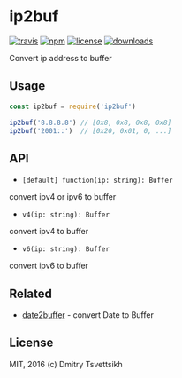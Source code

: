 # ip2buf
[![travis](https://travis-ci.org/ReklatsMasters/ip2buf.svg)](https://travis-ci.org/ReklatsMasters/ip2buf)
[![npm](https://img.shields.io/npm/v/ip2buf.svg)](https://npmjs.org/package/ip2buf)
[![license](https://img.shields.io/npm/l/ip2buf.svg)](https://npmjs.org/package/ip2buf)
[![downloads](https://img.shields.io/npm/dm/ip2buf.svg)](https://npmjs.org/package/ip2buf)

Convert ip address to buffer

## Usage

```js
const ip2buf = require('ip2buf')

ip2buf('8.8.8.8') // [0x8, 0x8, 0x8, 0x8]
ip2buf('2001::')  // [0x20, 0x01, 0, ...]
```

## API

* `[default] function(ip: string): Buffer`

convert ipv4 or ipv6 to buffer

* `v4(ip: string): Buffer`

convert ipv4 to buffer

* `v6(ip: string): Buffer`

convert ipv6 to buffer

## Related

* [date2buffer](https://github.com/ReklatsMasters/date2buffer) - convert Date to Buffer

## License
MIT, 2016 (c) Dmitry Tsvettsikh
